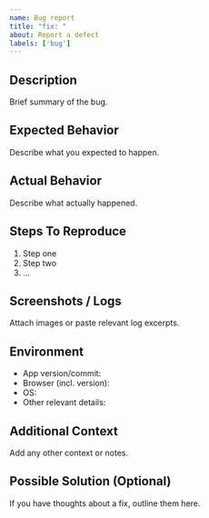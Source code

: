 ```yaml
---
name: Bug report
title: "fix: "
about: Report a defect
labels: ['bug']
---
```


## Description
Brief summary of the bug.

## Expected Behavior
Describe what you expected to happen.

## Actual Behavior
Describe what actually happened.

## Steps To Reproduce
1. Step one
2. Step two
3. ...

## Screenshots / Logs
Attach images or paste relevant log excerpts.

## Environment
- App version/commit: 
- Browser (incl. version): 
- OS: 
- Other relevant details:

## Additional Context
Add any other context or notes.

## Possible Solution (Optional)
If you have thoughts about a fix, outline them here.
